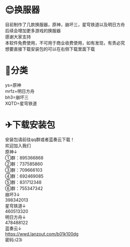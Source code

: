 # 😊换服器  
目前制作了几款换服器，原神，崩坏三，星穹铁道以及明日方舟  
后续会增加更多游戏的换服器  
感谢大家支持  
本软件免费使用，不可用于商业收费使用，如有发现，有责必究  
想要直接下载安装包的可以在右侧下载里面下载  
# 🌳分类  
ys=原神   
mrfz=明日方舟  
bh3=崩坏三  
XQTD=星穹铁道  
  
# ✈下载安装包  
安装包请前往qq群或者蓝奏云下载！  
欢迎加入我们  
原神↓  
①群：895366868  
②群：737585860  
③群：709666103  
④群：692469085  
⑤群：831712348  
⑥群：755347342  
崩坏3↓  
398342013  
星穹铁道↓  
460513320  
明日方舟↓  
478488122  
蓝奏云↓  
https://wwd.lanzout.com/b01k100dg  
密码:i23i  
